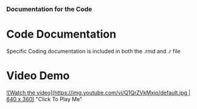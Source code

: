 ### Documentation for the Code

# Code Documentation
Specific Coding documentation is included in both the .rmd and .r file

# Video Demo
[![Watch the video](https://img.youtube.com/vi/Q1QrZVkMxio/default.jpg | 640 x 360)](https://youtu.be/Q1QrZVkMxio) "Click To Play Me"
